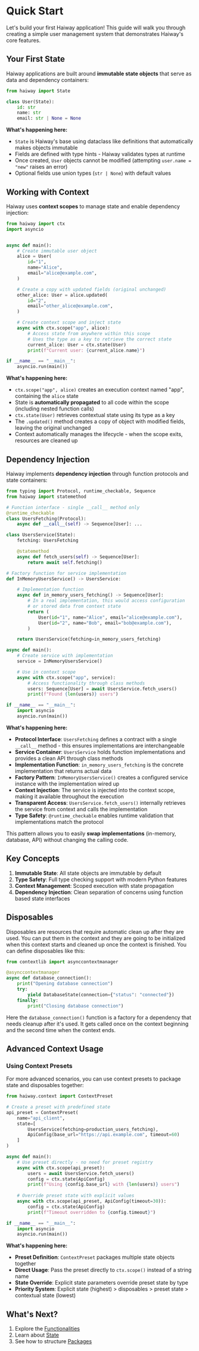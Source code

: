 # Quick Start

Let's build your first Haiway application! This guide will walk you through creating a simple user
management system that demonstrates Haiway's core features.

## Your First State

Haiway applications are built around **immutable state objects** that serve as data and dependency
containers:

```python
from haiway import State

class User(State):
    id: str
    name: str
    email: str | None = None
```

**What's happening here:**

- `State` is Haiway's base using dataclass like definitions that automatically makes objects
  immutable
- Fields are defined with type hints - Haiway validates types at runtime
- Once created, `User` objects cannot be modified (attempting `user.name = "new"` raises an error)
- Optional fields use union types (`str | None`) with default values

## Working with Context

Haiway uses **context scopes** to manage state and enable dependency injection:

```python
from haiway import ctx
import asyncio


async def main():
    # Create immutable user object
    alice = User(
        id="1",
        name="Alice",
        email="alice@example.com",
    )

    # Create a copy with updated fields (original unchanged)
    other_alice: User = alice.updated(
        id="2",
        email="other_alice@example.com",
    )

    # Create context scope and inject state
    async with ctx.scope("app", alice):
        # Access state from anywhere within this scope
        # Uses the type as a key to retrieve the correct state
        current_alice: User = ctx.state(User)
        print(f"Current user: {current_alice.name}")

if __name__ == "__main__":
    asyncio.run(main())
```

**What's happening here:**

- `ctx.scope("app", alice)` creates an execution context named "app", containing the `alice` state
- State is **automatically propagated** to all code within the scope (including nested function
  calls)
- `ctx.state(User)` retrieves contextual state using its type as a key
- The `.updated()` method creates a copy of object with modified fields, leaving the original
  unchanged
- Context automatically manages the lifecycle - when the scope exits, resources are cleaned up

## Dependency Injection

Haiway implements **dependency injection** through function protocols and state containers:

```python
from typing import Protocol, runtime_checkable, Sequence
from haiway import statemethod

# Function interface - single __call__ method only
@runtime_checkable
class UsersFetching(Protocol):
    async def __call__(self) -> Sequence[User]: ...

class UsersService(State):
    fetching: UsersFetching

    @statemethod
    async def fetch_users(self) -> Sequence[User]:
        return await self.fetching()

# Factory function for service implementation
def InMemoryUsersService() -> UsersService:

    # Implementation function
    async def in_memory_users_fetching() -> Sequence[User]:
        # In a real implementation, this would access configuration
        # or stored data from context state
        return (
            User(id="1", name="Alice", email="alice@example.com"),
            User(id="2", name="Bob", email="bob@example.com"),
        )

    return UsersService(fetching=in_memory_users_fetching)

async def main():
    # Create service with implementation
    service = InMemoryUsersService()

    # Use in context scope
    async with ctx.scope("app", service):
        # Access functionality through class methods
        users: Sequence[User] = await UsersService.fetch_users()
        print(f"Found {len(users)} users")

if __name__ == "__main__":
    import asyncio
    asyncio.run(main())
```

**What's happening here:**

- **Protocol Interface**: `UsersFetching` defines a contract with a single `__call__` method - this
  ensures implementations are interchangeable
- **Service Container**: `UsersService` holds function implementations and provides a clean API
  through class methods
- **Implementation Function**: `in_memory_users_fetching` is the concrete implementation that
  returns actual data
- **Factory Pattern**: `InMemoryUsersService()` creates a configured service instance with the
  implementation wired up
- **Context Injection**: The service is injected into the context scope, making it available
  throughout the execution
- **Transparent Access**: `UsersService.fetch_users()` internally retrieves the service from context
  and calls the implementation
- **Type Safety**: `@runtime_checkable` enables runtime validation that implementations match the
  protocol

This pattern allows you to easily **swap implementations** (in-memory, database, API) without
changing the calling code.

## Key Concepts

1. **Immutable State**: All state objects are immutable by default
1. **Type Safety**: Full type checking support with modern Python features
1. **Context Management**: Scoped execution with state propagation
1. **Dependency Injection**: Clean separation of concerns using function based state interfaces

## Disposables

Disposables are resources that require automatic clean up after they are used. You can put
them in the context and they are going to be initialized when this context starts and cleaned
up once the context is finished. You can define disposables like this:

```python
from contextlib import asynccontextmanager

@asynccontextmanager
async def database_connection():
    print("Opening database connection")
    try:
        yield DatabaseState(connection={"status": "connected"})
    finally:
        print("Closing database connection")
```

Here the `database_connection()` function is a factory for a dependency that needs cleanup after
it's used. It gets called once on the context beginning and the second time when the context ends.

## Advanced Context Usage

### Using Context Presets

For more advanced scenarios, you can use context presets to package state and disposables together:

```python
from haiway.context import ContextPreset

# Create a preset with predefined state
api_preset = ContextPreset(
    name="api_client",
    state=[
        UsersService(fetching=production_users_fetching),
        ApiConfig(base_url="https://api.example.com", timeout=60)
    ]
)

async def main():
    # Use preset directly - no need for preset registry
    async with ctx.scope(api_preset):
        users = await UsersService.fetch_users()
        config = ctx.state(ApiConfig)
        print(f"Using {config.base_url} with {len(users)} users")
    
    # Override preset state with explicit values
    async with ctx.scope(api_preset, ApiConfig(timeout=30)):
        config = ctx.state(ApiConfig)
        print(f"Timeout overridden to {config.timeout}")

if __name__ == "__main__":
    import asyncio
    asyncio.run(main())
```

**What's happening here:**

- **Preset Definition**: `ContextPreset` packages multiple state objects together
- **Direct Usage**: Pass the preset directly to `ctx.scope()` instead of a string name
- **State Override**: Explicit state parameters override preset state by type
- **Priority System**: Explicit state (highest) > disposables > preset state > contextual state
  (lowest)

## What's Next?

1. Explore the [Functionalities](../guides/functionalities.md)
1. Learn about [State](../guides/state.md)
1. See how to structure [Packages](../guides/packages.md)
